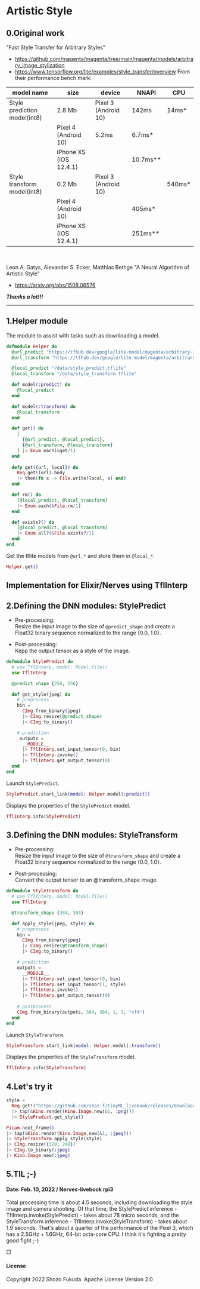 # Artistic Style

## 0.Original work
"Fast Style Transfer for Arbitrary Styles"
* https://github.com/magenta/magenta/tree/main/magenta/models/arbitrary_image_stylization
* https://www.tensorflow.org/lite/examples/style_transfer/overview
From their performance bench mark:

model name | size | device | NNAPI | CPU 
---------|-----|-------|------|----
Style prediction model(int8) | 2.8 Mb | Pixel 3 (Android 10)| 142ms | 14ms*
|| Pixel 4 (Android 10)| 5.2ms | 6.7ms*
|| iPhone XS (iOS 12.4.1)||10.7ms**	
Style transform model(int8)| 0.2 Mb | Pixel 3 (Android 10)||540ms*
|| Pixel 4 (Android 10)  || 405ms*
||iPhone XS (iOS 12.4.1) || 251ms**

<br>

Leon A. Gatys, Alexander S. Ecker, Matthias Bethge "A Neural Algorithm of Artistic Style"
* https://arxiv.org/abs/1508.06576

***Thanks a lot!!!***

---

## 1.Helper module

The module to assist with tasks such as downloading a model.

```elixir
defmodule Helper do
  @url_predict "https://tfhub.dev/google/lite-model/magenta/arbitrary-image-stylization-v1-256/int8/prediction/1?lite-format=tflite"
  @url_transform "https://tfhub.dev/google/lite-model/magenta/arbitrary-image-stylization-v1-256/int8/transfer/1?lite-format=tflite"

  @local_predict "/data/style_predict.tflite"
  @local_transform "/data/style_transform.tflite"

  def model(:predict) do
    @local_predict
  end

  def model(:transform) do
    @local_transform
  end

  def get() do
    [
      {@url_predict, @local_predict},
      {@url_transform, @local_transform}
    ] |> Enum.each(&get/1)
  end
  
  defp get({url, local}) do
    Req.get!(url).body
    |> then(fn x -> File.write(local, x) end)
  end

  def rm() do
    [@local_predict, @local_transform]
    |> Enum.each(&File.rm/1)
  end

  def exists?() do
    [@local_predict, @local_transform]
    |> Enum.all?(&File.exists?/1)
  end
end
```

Get the tflite models from `@url_*` and store them in `@local_*`.

```elixir
Helper.get()
```

## Implementation for Elixir/Nerves using TflInterp

## 2.Defining the DNN modules: StylePredict

* Pre-processing:<br>
 Resize the input image to the size of `@predict_shape` and create a Float32 binary sequence normalized to the range {0.0, 1.0}.

* Post-processing:<br>
 Kepp the output tensor as a style of the image.

```elixir
defmodule StylePredict do
  # use TflInterp, model: Model.file()
  use TflInterp

  @predict_shape {256, 256}

  def get_style(jpeg) do
    # preprocess
    bin =
      CImg.from_binary(jpeg)
      |> CImg.resize(@predict_shape)
      |> CImg.to_binary()

    # prediction
    _outputs =
      __MODULE__
      |> TflInterp.set_input_tensor(0, bin)
      |> TflInterp.invoke()
      |> TflInterp.get_output_tensor(0)
  end
end
```

Launch `StylePredict`.

```elixir
StylePredict.start_link(model: Helper.model(:predict))
```

Displays the properties of the `StylePredict` model.

```elixir
TflInterp.info(StylePredict)
```

## 3.Defining the DNN modules: StyleTransform
* Pre-processing:<br>
  Resize the input image to the size of `@transform_shape` and create a Float32 binary sequence normalized to the range {0.0, 1.0}.

* Post-processing:<br>
  Convert the output tensor to an @transform_shape image.

```elixir
defmodule StyleTransform do
  # use TflInterp, model: Model.file()
  use TflInterp

  @transform_shape {384, 384}

  def apply_style(jpeg, style) do
    # preprocess
    bin =
      CImg.from_binary(jpeg)
      |> CImg.resize(@transform_shape)
      |> CImg.to_binary()

    # prediction
    outputs =
      __MODULE__
      |> TflInterp.set_input_tensor(0, bin)
      |> TflInterp.set_input_tensor(1, style)
      |> TflInterp.invoke()
      |> TflInterp.get_output_tensor(0)
    
    # postprocess
    CImg.from_binary(outputs, 384, 384, 1, 3, "<f4")
  end
end
```

Launch `StyleTransform`.

```elixir
StyleTransform.start_link(model: Helper.model(:transform))
```

Displays the properties of the `StyleTransform` model.

```elixir
TflInterp.info(StyleTransform)
```

## 4.Let's try it

```elixir
style =
  Req.get!("https://github.com/shoz-f/tinyML_livebook/releases/download/model/rose.JPG").body
  |> tap(&Kino.render(Kino.Image.new(&1, :png)))
  |> StylePredict.get_style()

Picam.next_frame()
|> tap(&Kino.render(Kino.Image.new(&1, :jpeg)))
|> StyleTransform.apply_style(style)
|> CImg.resize({320, 240})
|> CImg.to_binary(:jpeg)
|> Kino.Image.new(:jpeg)
```

## 5.TIL ;-)

#### Date: Feb. 10, 2022 / Nerves-livebook rpi3
Total processing time is about 4.5 seconds, including downloading the style image and camera shooting.
Of that time, the StylePredict inference - TflInterp.invoke(StylePredict) - takes about 78 micro seconds,
and the StyleTransform inference - TflInterp.invoke(StyleTransform) - takes about 1.9 seconds.
That's about a quarter of the performance of the Pixel 3, which has a 2.5GHz + 1.6GHz, 64-bit octa-core CPU.
I think it's fighting a pretty good fight ;-)

&#9633;

#### License

Copyright 2022 Shozo Fukuda.
Apache License Version 2.0
